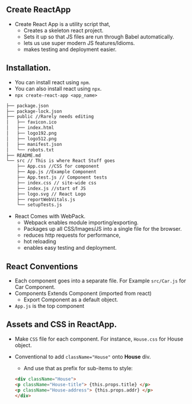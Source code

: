 ## Create ReactApp
- Create React App is a utility script that,
  - Creates a skeleton react project.
  - Sets it up so that JS files are run through Babel automatically.
  - lets us use super modern JS features/Idioms.
  - makes testing and deployment easier.

## Installation.

- You can install react using `npm`.
- You can also install react using `npx`.
- `npx create-react-app <app_name>`

```sh
├── package.json
├── package-lock.json
├── public //Rarely needs editing
│   ├── favicon.ico
│   ├── index.html
│   ├── logo192.png
│   ├── logo512.png
│   ├── manifest.json
│   └── robots.txt
├── README.md
└── src // This is where React Stuff goes
    ├── App.css //CSS for component
    ├── App.js //Example Component
    ├── App.test.js // Component tests 
    ├── index.css // site-wide css
    ├── index.js //start of JS
    ├── logo.svg // React Logo
    ├── reportWebVitals.js
    └── setupTests.js
```

- React Comes with WebPack.
  - Webpack enables module importing/exporting.
  - Packages up all CSS/Images/JS into a single file for the browser.
  - reduces http requests for performance,
  - hot reloading 
  - enables easy testing and deployment.

## React Conventions

- Each component goes into a separate file. For Example `src/Car.js` for Car Component.
- Components Extends Component (imported from react)
  - Export Component as a default object.
- `App.js` is the top component

## Assets and CSS in ReactApp.
- Make `CSS` file for each component. For instance, `House.css` for House object.
- Conventional to add `className="House"` onto **House** div.
  - And use that as prefix for sub-items to style:
   
   ```html
   <div className="House">
   <p className="House-title"> {this.props.title} </p>
   <p className="House-address"> {this.props.addr} </p>
  </div> 

   ```
